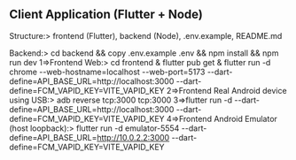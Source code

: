 ## Client Application (Flutter + Node)

Structure:> frontend (Flutter), backend (Node), .env.example, README.md

Backend:> cd backend && copy .env.example .env && npm install && npm run dev
1=>Frontend Web:> cd frontend & flutter pub get & flutter run -d chrome --web-hostname=localhost --web-port=5173 --dart-define=API_BASE_URL=http://localhost:3000 --dart-define=FCM_VAPID_KEY=VITE_VAPID_KEY
2=>Frontend Real Android device using USB:> adb reverse tcp:3000 tcp:3000
3=>flutter run -d <device-id> --dart-define=API_BASE_URL=http://localhost:3000 --dart-define=FCM_VAPID_KEY=VITE_VAPID_KEY
4=>Frontend Android Emulator (host loopback):> flutter run -d emulator-5554 --dart-define=API_BASE_URL=http://10.0.2.2:3000 --dart-define=FCM_VAPID_KEY=VITE_VAPID_KEY
